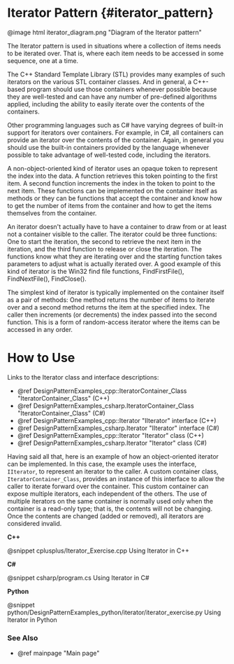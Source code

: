 # Iterator Pattern {#iterator_pattern}

@image html iterator_diagram.png "Diagram of the Iterator pattern"

The Iterator pattern is used in situations where a collection of items
needs to be iterated over.  That is, where each item needs to be accessed
in some sequence, one at a time.

The C++ Standard Template Library (STL) provides many examples of such
iterators on the various STL container classes.  And in general, a C++-
based program should use those containers whenever possible because they
are well-tested and can have any number of pre-defined algorithms applied,
including the ability to easily iterate over the contents of the
containers.

Other programming languages such as C# have varying degrees of built-in
support for iterators over containers.  For example, in C#, all containers
can provide an iterator over the contents of the container.  Again, in
general you should use the built-in containers provided by the language
whenever possible to take advantage of well-tested code, including the
iterators.

A non-object-oriented kind of iterator uses an opaque token to represent
the index into the data.  A function retrieves this token pointing to the
first item.  A second function increments the index in the token to point
to the next item.  These functions can be implemented on the container
itself as methods or they can be functions that accept the container and
know how to get the number of items from the container and how to get the
items themselves from the container.

An iterator doesn't actually have to have a container to draw from or at
least not a container visible to the caller.  The iterator could be three
functions: One to start the iteration, the second to retrieve the next item
in the iteration, and the third function to release or close the iteration.
The functions know what they are iterating over and the starting function
takes parameters to adjust what is actually iterated over.  A good example
of this kind of iterator is the Win32 find file functions, FindFirstFile(),
FindNextFile(), FindClose().

The simplest kind of iterator is typically implemented on the container
itself as a pair of methods: One method returns the number of items to
iterate over and a second method returns the item at the specified index.
The caller then increments (or decrements) the index passed into the second
function.  This is a form of random-access iterator where the items can be
accessed in any order.

# How to Use

Links to the Iterator class and interface descriptions:
- @ref DesignPatternExamples_cpp::IteratorContainer_Class "IteratorContainer_Class" (C++)
- @ref DesignPatternExamples_csharp.IteratorContainer_Class "IteratorContainer_Class" (C#)
- @ref DesignPatternExamples_cpp::Iterator "IIterator" interface (C++)
- @ref DesignPatternExamples_csharp.Iterator "IIterator" interface (C#)
- @ref DesignPatternExamples_cpp::Iterator "Iterator" class (C++)
- @ref DesignPatternExamples_csharp.Iterator "Iterator" class (C#)

Having said all that, here is an example of how an object-oriented iterator
can be implemented.  In this case, the example uses the interface, `IIterator`,
to represent an iterator to the caller.  A custom container class,
`IteratorContainer_Class`, provides an instance of this interface to allow the
caller to iterate forward over the container.  This custom container can
expose multiple iterators, each independent of the others.  The use of
multiple iterators on the same container is normally used only when the
container is a read-only type; that is, the contents will not be changing.
Once the contents are changed (added or removed), all iterators are considered
invalid.

__C++__

@snippet cplusplus/Iterator_Exercise.cpp Using Iterator in C++

__C#__

@snippet csharp/program.cs Using Iterator in C#

__Python__

@snippet python/DesignPatternExamples_python/iterator/iterator_exercise.py Using Iterator in Python

### See Also
- @ref mainpage "Main page"
